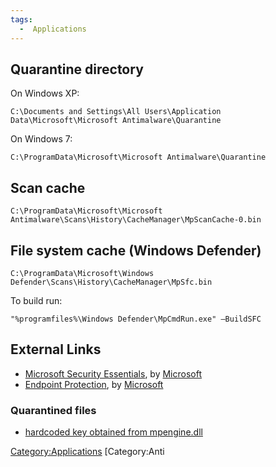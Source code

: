 ```yaml
---
tags:
  -  Applications
---
```

## Quarantine directory

On Windows XP:

    C:\Documents and Settings\All Users\Application Data\Microsoft\Microsoft Antimalware\Quarantine

On Windows 7:

    C:\ProgramData\Microsoft\Microsoft Antimalware\Quarantine

## Scan cache

    C:\ProgramData\Microsoft\Microsoft Antimalware\Scans\History\CacheManager\MpScanCache-0.bin

## File system cache (Windows Defender)

    C:\ProgramData\Microsoft\Windows Defender\Scans\History\CacheManager\MpSfc.bin

To build run:

    "%programfiles%\Windows Defender\MpCmdRun.exe" –BuildSFC

## External Links

- [Microsoft Security
  Essentials](http://windows.microsoft.com/en-us/windows/security-essentials-download),
  by [Microsoft](microsoft.md)
- [Endpoint
  Protection](http://technet.microsoft.com/en-us/library/hh508836.aspx),
  by [Microsoft](microsoft.md)

### Quarantined files

- [hardcoded key obtained from
  mpengine.dll](https://github.com/brad-accuvant/cuckoo-modified/blob/00ad13c94cc7453c40ed6152d16009ca1c8ed6f2/lib/cuckoo/common/quarantine.py#L186)

[Category:Applications](category:applications.md) [Category:Anti
